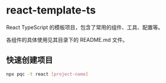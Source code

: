 # react-template-ts
React TypeScript 的模板项目，包含了常用的组件、工具、配置等。

各组件的具体使用见其目录下的 README.md 文件。

## 快速创建项目

```bash
npx pqc -t react [project-name]
```
